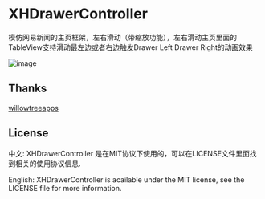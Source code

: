 XHDrawerController
==================

模仿网易新闻的主页框架，左右滑动（带缩放功能），左右滑动主页里面的TableView支持滑动最左边或者右边触发Drawer Left Drawer Right的动画效果


![image](https://github.com/JackTeam/XHDrawerController/raw/master/Screenshots/XHDrawerController.gif)



## Thanks
[willowtreeapps](https://github.com/willowtreeapps)


## License

中文:      XHDrawerController 是在MIT协议下使用的，可以在LICENSE文件里面找到相关的使用协议信息.

English:   XHDrawerController is acailable under the MIT license, see the LICENSE file for more information.
